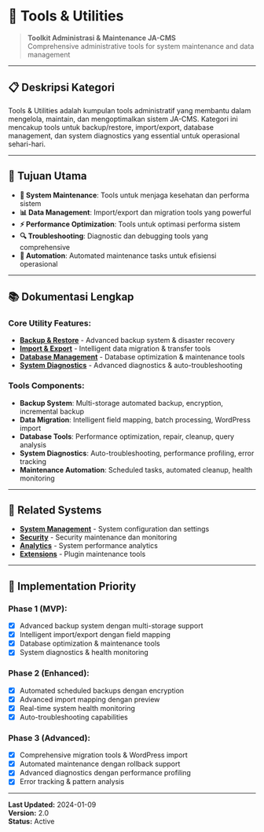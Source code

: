 # 🔧 Tools & Utilities

> **Toolkit Administrasi & Maintenance JA-CMS**  
> Comprehensive administrative tools for system maintenance and data management

---

## 📋 **Deskripsi Kategori**

Tools & Utilities adalah kumpulan tools administratif yang membantu dalam mengelola, maintain, dan mengoptimalkan sistem JA-CMS. Kategori ini mencakup tools untuk backup/restore, import/export, database management, dan system diagnostics yang essential untuk operasional sehari-hari.

---

## 🎯 **Tujuan Utama**

- **🔧 System Maintenance**: Tools untuk menjaga kesehatan dan performa sistem
- **📊 Data Management**: Import/export dan migration tools yang powerful
- **⚡ Performance Optimization**: Tools untuk optimasi performa sistem
- **🔍 Troubleshooting**: Diagnostic dan debugging tools yang comprehensive
- **🤖 Automation**: Automated maintenance tasks untuk efisiensi operasional

---

## 📚 **Dokumentasi Lengkap**

### **Core Utility Features:**
- **[Backup & Restore](./backup.md)** - Advanced backup system & disaster recovery
- **[Import & Export](./import-export.md)** - Intelligent data migration & transfer tools
- **[Database Management](./database.md)** - Database optimization & maintenance tools
- **[System Diagnostics](./diagnostics.md)** - Advanced diagnostics & auto-troubleshooting

### **Tools Components:**
- **Backup System**: Multi-storage automated backup, encryption, incremental backup
- **Data Migration**: Intelligent field mapping, batch processing, WordPress import
- **Database Tools**: Performance optimization, repair, cleanup, query analysis
- **System Diagnostics**: Auto-troubleshooting, performance profiling, error tracking
- **Maintenance Automation**: Scheduled tasks, automated cleanup, health monitoring

---

## 🔗 **Related Systems**

- **[System Management](../07_system/)** - System configuration dan settings
- **[Security](../06_security/)** - Security maintenance dan monitoring
- **[Analytics](../01_analytics/)** - System performance analytics
- **[Extensions](../09_extensions/)** - Plugin maintenance tools

---

## 🚀 **Implementation Priority**

### **Phase 1 (MVP):**
- [x] Advanced backup system dengan multi-storage support
- [x] Intelligent import/export dengan field mapping
- [x] Database optimization & maintenance tools
- [x] System diagnostics & health monitoring

### **Phase 2 (Enhanced):**
- [x] Automated scheduled backups dengan encryption
- [x] Advanced import mapping dengan preview
- [x] Real-time system health monitoring
- [x] Auto-troubleshooting capabilities

### **Phase 3 (Advanced):**
- [x] Comprehensive migration tools & WordPress import
- [x] Automated maintenance dengan rollback support
- [x] Advanced diagnostics dengan performance profiling
- [x] Error tracking & pattern analysis

---

**Last Updated:** 2024-01-09  
**Version:** 2.0  
**Status:** Active
